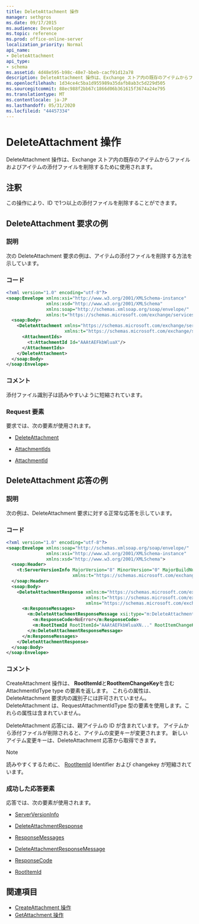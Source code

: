 ```yaml
---
title: DeleteAttachment 操作
manager: sethgros
ms.date: 09/17/2015
ms.audience: Developer
ms.topic: reference
ms.prod: office-online-server
localization_priority: Normal
api_name:
- DeleteAttachment
api_type:
- schema
ms.assetid: 4d48e595-b98c-48e7-bbeb-cacf91d12a78
description: DeleteAttachment 操作は、Exchange ストア内の既存のアイテムからファイルおよびアイテムの添付ファイルを削除するために使用されます。
ms.openlocfilehash: 1d34ce4c5ba1d955989a35dafb8ab3c5d229d505
ms.sourcegitcommit: 88ec988f2bb67c1866d06b361615f3674a24e795
ms.translationtype: MT
ms.contentlocale: ja-JP
ms.lasthandoff: 05/31/2020
ms.locfileid: "44457334"
---
```

# <a name="deleteattachment-operation"></a>DeleteAttachment 操作

DeleteAttachment 操作は、Exchange ストア内の既存のアイテムからファイルおよびアイテムの添付ファイルを削除するために使用されます。
  
## <a name="remarks"></a>注釈

この操作により、ID で1つ以上の添付ファイルを削除することができます。
  
## <a name="deleteattachment-request-example"></a>DeleteAttachment 要求の例

### <a name="description"></a>説明

次の DeleteAttachment 要求の例は、アイテムの添付ファイルを削除する方法を示しています。
  
### <a name="code"></a>コード

```XML
<?xml version="1.0" encoding="utf-8"?>
<soap:Envelope xmlns:xsi="http://www.w3.org/2001/XMLSchema-instance"
               xmlns:xsd="http://www.w3.org/2001/XMLSchema"
               xmlns:soap="http://schemas.xmlsoap.org/soap/envelope/"
               xmlns:t="https://schemas.microsoft.com/exchange/services/2006/types">
  <soap:Body>
    <DeleteAttachment xmlns="https://schemas.microsoft.com/exchange/services/2006/messages"
                      xmlns:t="https://schemas.microsoft.com/exchange/services/2006/types">
      <AttachmentIds>
        <t:AttachmentId Id="AAAtAEFkbWluaX"/>
      </AttachmentIds>
    </DeleteAttachment>
  </soap:Body>
</soap:Envelope>
```

### <a name="comments"></a>コメント

添付ファイル識別子は読みやすいように短縮されています。
  
### <a name="request-elements"></a>Request 要素

要求では、次の要素が使用されます。
  
- [DeleteAttachment](deleteattachment.md)
    
- [AttachmentIds](attachmentids.md)
    
- [AttachmentId](attachmentid.md)
    
## <a name="deleteattachment-response-example"></a>DeleteAttachment 応答の例

### <a name="description"></a>説明

次の例は、DeleteAttachment 要求に対する正常な応答を示しています。
  
### <a name="code"></a>コード

```XML
<?xml version="1.0" encoding="utf-8"?>
<soap:Envelope xmlns:soap="http://schemas.xmlsoap.org/soap/envelope/" 
               xmlns:xsi="http://www.w3.org/2001/XMLSchema-instance" 
               xmlns:xsd="http://www.w3.org/2001/XMLSchema">
  <soap:Header>
    <t:ServerVersionInfo MajorVersion="8" MinorVersion="0" MajorBuildNumber="662" MinorBuildNumber="0" 
                         xmlns:t="https://schemas.microsoft.com/exchange/services/2006/types"/>
  </soap:Header>
  <soap:Body>
    <DeleteAttachmentResponse xmlns:m="https://schemas.microsoft.com/exchange/services/2006/messages" 
                              xmlns:t="https://schemas.microsoft.com/exchange/services/2006/types" 
                              xmlns="https://schemas.microsoft.com/exchange/services/2006/messages">
      <m:ResponseMessages>
        <m:DeleteAttachmentResponseMessage xsi:type="m:DeleteAttachmentResponseMessageType" ResponseClass="Success">
          <m:ResponseCode>NoError</m:ResponseCode>
          <m:RootItemId RootItemId="AAAtAEFkbWluaXN..." RootItemChangeKey="CQAAABYAA..."/>
        </m:DeleteAttachmentResponseMessage>
      </m:ResponseMessages>
    </DeleteAttachmentResponse>
  </soap:Body>
</soap:Envelope>
```

### <a name="comments"></a>コメント

CreateAttachment 操作は、 **RootItemId**と**RootItemChangeKey**を含む AttachmentIdType type の要素を返します。 これらの属性は、DeleteAttachment 要求内の識別子には許可されていません。 DeleteAttachment は、RequestAttachmentIdType 型の要素を使用します。これらの属性は含まれていません。
  
DeleteAttachment 応答には、親アイテムの ID が含まれています。 アイテムから添付ファイルが削除されると、アイテムの変更キーが変更されます。 新しいアイテム変更キーは、DeleteAttachment 応答から取得できます。
  
> [!NOTE]
> 読みやすくするために、 [RootItemId](rootitemid.md) Identifier および changekey が短縮されています。 
  
### <a name="successful-response-elements"></a>成功した応答要素

応答では、次の要素が使用されます。
  
- [ServerVersionInfo](serverversioninfo.md)
    
- [DeleteAttachmentResponse](deleteattachmentresponse.md)
    
- [ResponseMessages](responsemessages.md)
    
- [DeleteAttachmentResponseMessage](deleteattachmentresponsemessage.md)
    
- [ResponseCode](responsecode.md)
    
- [RootItemId](rootitemid.md)
    
## <a name="see-also"></a>関連項目

- [CreateAttachment 操作](createattachment-operation.md) 
- [GetAttachment 操作](getattachment-operation.md)

